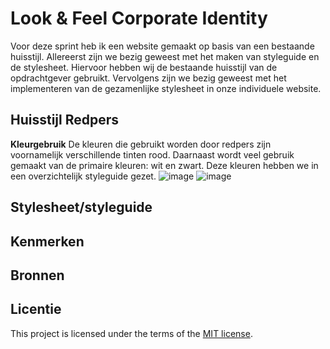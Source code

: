 # Look & Feel Corporate Identity

Voor deze sprint heb ik een website gemaakt op basis van een bestaande huisstijl. Allereerst zijn we bezig geweest met het maken van styleguide en de stylesheet. Hiervoor hebben wij de bestaande huisstijl van de opdrachtgever gebruikt. Vervolgens zijn we bezig geweest met het implementeren van de gezamenlijke stylesheet in onze individuele website.


## Huisstijl Redpers
**Kleurgebruik**
De kleuren die gebruikt worden door redpers zijn voornamelijk verschillende tinten rood. Daarnaast wordt veel gebruik gemaakt van de primaire kleuren: wit en zwart. Deze kleuren hebben we in een overzichtelijk styleguide gezet.
![image](https://github.com/user-attachments/assets/df0dbc99-0af5-4ea7-9dd4-82e94586dd56)
![image](https://github.com/user-attachments/assets/0dacd992-ac58-4326-b27b-1c2f8861e07f)



## Stylesheet/styleguide
<!-- In de Beschrijving staat hoe je project er uit ziet, hoe het werkt en wat je er mee kan. -->
<!-- Voeg een mooie poster visual toe 📸 -->
<!-- Voeg een link toe naar Github Pages 🌐-->

## Kenmerken
<!-- Bij Kenmerken staat welke technieken zijn gebruikt en hoe. Wat is de HTML structuur? Wat zijn de belangrijkste dingen in CSS? Wat is er met Javascript gedaan en hoe? Misschien heb je een framwork of library gebruikt? -->

## Bronnen

## Licentie

This project is licensed under the terms of the [MIT license](./LICENSE).
